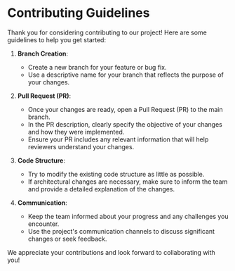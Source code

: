# Contributing Guidelines

Thank you for considering contributing to our project! Here are some guidelines to help you get started:

1. **Branch Creation**:
   - Create a new branch for your feature or bug fix.
   - Use a descriptive name for your branch that reflects the purpose of your changes.

2. **Pull Request (PR)**:
   - Once your changes are ready, open a Pull Request (PR) to the main branch.
   - In the PR description, clearly specify the objective of your changes and how they were implemented.
   - Ensure your PR includes any relevant information that will help reviewers understand your changes.

3. **Code Structure**:
   - Try to modify the existing code structure as little as possible.
   - If architectural changes are necessary, make sure to inform the team and provide a detailed explanation of the changes.

4. **Communication**:
   - Keep the team informed about your progress and any challenges you encounter.
   - Use the project's communication channels to discuss significant changes or seek feedback.

We appreciate your contributions and look forward to collaborating with you!
